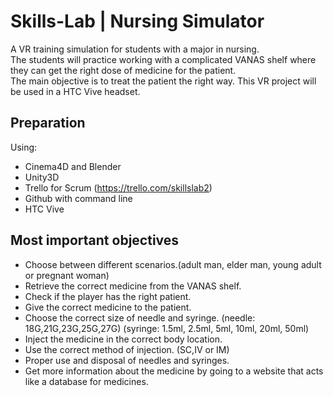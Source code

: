 # Skills-Lab | Nursing Simulator

A VR training simulation for students with a major in nursing.<br>
The students will practice working with a complicated VANAS shelf where they can get the right dose of medicine for the patient. <br>
The main objective is to treat the patient the right way.
This VR project will be used in a HTC Vive headset.

## Preparation
Using:
* Cinema4D and Blender
* Unity3D
* Trello for Scrum (https://trello.com/skillslab2)
* Github with command line
* HTC Vive

## Most important objectives
* Choose between different scenarios.(adult man, elder man, young adult or pregnant woman)
* Retrieve the correct medicine from the VANAS shelf. 
* Check if the player has the right patient.
* Give the correct medicine to the patient.
* Choose the correct size of needle and syringe. (needle: 18G,21G,23G,25G,27G) (syringe: 1.5ml, 2.5ml, 5ml, 10ml, 20ml, 50ml)
* Inject the medicine in the correct body location.
* Use the correct method of injection. (SC,IV or IM)
* Proper use and disposal of needles and syringes.
* Get more information about the medicine by going to a website that acts like a database for medicines.

